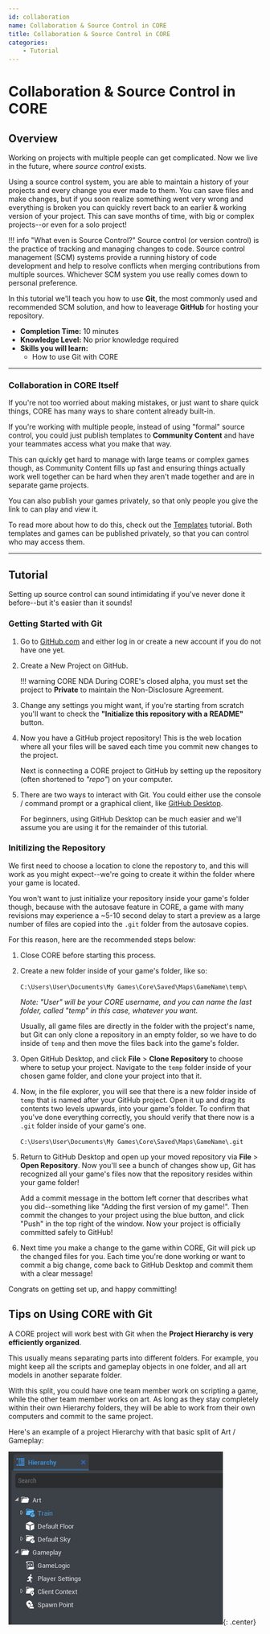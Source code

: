 ```yaml
---
id: collaboration
name: Collaboration & Source Control in CORE
title: Collaboration & Source Control in CORE
categories:
    - Tutorial
---
```


# Collaboration & Source Control in CORE

## Overview

Working on projects with multiple people can get complicated. Now we live in the future, where *source control* exists.

Using a source control system, you are able to maintain a history of your projects and every change you ever made to them. You can save files and make changes, but if you soon realize something went very wrong and everything is broken you can quickly revert back to an earlier & working version of your project. This can save months of time, with big or complex projects--or even for a solo project!

!!! info "What even is Source Control?"
    Source control (or version control) is the practice of tracking and managing changes to code. Source control management (SCM) systems provide a running history of code development and help to resolve conflicts when merging contributions from multiple sources. Whichever SCM system you use really comes down to personal preference.

In this tutorial we'll teach you how to use **Git**, the most commonly used and recommended SCM solution, and how to leaverage **GitHub** for hosting your repository.

* **Completion Time:** 10 minutes
* **Knowledge Level:** No prior knowledge required
* **Skills you will learn:**
    * How to use Git with CORE

---

### Collaboration in CORE Itself

If you're not too worried about making mistakes, or just want to share quick things, CORE has many ways to share content already built-in.

If you're working with multiple people, instead of using "formal" source control, you could just publish templates to **Community Content** and have your teammates access what you make that way.

This can quickly get hard to manage with large teams or complex games though, as Community Content fills up fast and ensuring things actually work well together can be hard when they aren't made together and are in separate game projects.

You can also publish your games privately, so that only people you give the link to can play and view it.

To read more about how to do this, check out the [Templates](../../gameplay/collaboration_reference/) tutorial. Both templates and games can be published privately, so that you can control who may access them.

---

## Tutorial

Setting up source control can sound intimidating if you've never done it before--but it's easier than it sounds!

### Getting Started with Git

1. Go to [GitHub.com](https://github.com/) and either log in or create a new account if you do not have one yet.

2. Create a New Project on GitHub.

    !!! warning CORE NDA
        During CORE's closed alpha, you must set the project to **Private** to maintain the Non-Disclosure Agreement.

3. Change any settings you might want, if you're starting from scratch you'll want to check the **"Initialize this repository with a README"** button.

4. Now you have a GitHub project repository! This is the web location where all your files will be saved each time you commit new changes to the project.

    Next is connecting a CORE project to GitHub by setting up the repository (often shortened to *"repo"*) on your computer.

5. There are two ways to interact with Git. You could either use the console / command prompt or a graphical client, like [GitHub Desktop](https://desktop.github.com/).

    For beginners, using GitHub Desktop can be much easier and we'll assume you are using it for the remainder of this tutorial.

### Initilizing the Repository

We first need to choose a location to clone the repostory to, and this will work as you might expect--we're going to create it within the folder where your game is located.

You won't want to just initialize your repository inside your game's folder though, because with the autosave feature in CORE, a game with many revisions may experience a ~5-10 second delay to start a preview as a large number of files are copied into the `.git` folder from the autosave copies.

For this reason, here are the recommended steps below:

1. Close CORE before starting this process.

2. Create a new folder inside of your game's folder, like so:

    `C:\Users\User\Documents\My Games\Core\Saved\Maps\GameName\temp\`

    *Note: "User" will be your CORE username, and you can name the last folder, called "temp" in this case, whatever you want.*

    Usually, all game files are directly in the folder with the project's name, but Git can only clone a repository in an empty folder, so we have to do inside of `temp` and then move the files back into the game's folder.

3. Open GitHub Desktop, and click **File** > **Clone Repository** to choose where to setup your project. Navigate to the `temp` folder inside of your chosen game folder, and clone your project into that it.

4. Now, in the file explorer, you will see that there is a new folder inside of `temp` that is named after your GitHub project. Open it up and drag its contents two levels upwards, into your game's folder. To confirm that you've done everything correctly, you should verify that there now is a `.git` folder inside of your game's one.

    `C:\Users\User\Documents\My Games\Core\Saved\Maps\GameName\.git`

5. Return to GitHub Desktop and open up your moved repository via **File** > **Open Repository**. Now you'll see a bunch of changes show up, Git has recognized all your game's files now that the repository resides within your game folder!

    Add a commit message in the bottom left corner that describes what you did--something like "Adding the first version of my game!". Then commit the changes to your project using the blue button, and click "Push" in the top right of the window. Now your project is officially committed safely to GitHub!

6. Next time you make a change to the game within CORE, Git will pick up the changed files for you. Each time you're done working or want to commit a big change, come back to GitHub Desktop and commit them with a clear message!

Congrats on getting set up, and happy committing!

## Tips on Using CORE with Git

A CORE project will work best with Git when the **Project Hierarchy is very efficiently organized**.

This usually means separating parts into different folders. For example, you might keep all the scripts and gameplay objects in one folder, and all art models in another separate folder.

With this split, you could have one team member work on scripting a game, while the other team member works on art. As long as they stay completely within their own Hierarchy folders, they will be able to work from their own computers and commit to the same project.

Here's an example of a project Hierarchy with that basic split of Art / Gameplay:

![CORE Project Hierarchy](../img/EditorManual/gitProjectHierarchy.png){: .center}
